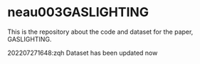 # neau003GASLIGHTING
This is the repository about the code and dataset for the paper, GASLIGHTING.

202207271648:zqh
Dataset has been updated now
